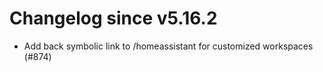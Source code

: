 # Changelog since v5.16.2
- Add back symbolic link to /homeassistant for customized workspaces (#874) 
